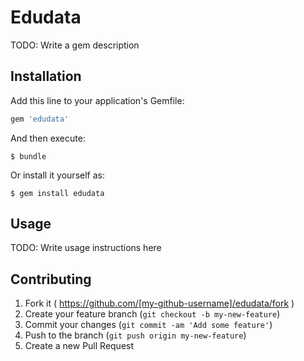 # Edudata

TODO: Write a gem description

## Installation

Add this line to your application's Gemfile:

```ruby
gem 'edudata'
```

And then execute:

    $ bundle

Or install it yourself as:

    $ gem install edudata

## Usage

TODO: Write usage instructions here

## Contributing

1. Fork it ( https://github.com/[my-github-username]/edudata/fork )
2. Create your feature branch (`git checkout -b my-new-feature`)
3. Commit your changes (`git commit -am 'Add some feature'`)
4. Push to the branch (`git push origin my-new-feature`)
5. Create a new Pull Request
